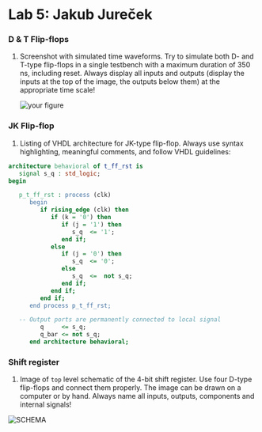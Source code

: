 # Lab 5: Jakub Jureček

### D & T Flip-flops

1. Screenshot with simulated time waveforms. Try to simulate both D- and T-type flip-flops in a single testbench with a maximum duration of 350 ns, including reset. Always display all inputs and outputs (display the inputs at the top of the image, the outputs below them) at the appropriate time scale!

   ![your figure]()

### JK Flip-flop

1. Listing of VHDL architecture for JK-type flip-flop. Always use syntax highlighting, meaningful comments, and follow VHDL guidelines:

```vhdl
architecture behavioral of t_ff_rst is 
   signal s_q : std_logic;
begin

   p_t_ff_rst : process (clk)
      begin
         if rising_edge (clk) then
            if (k = '0') then
               if (j = '1') then
                  s_q  <= '1';
               end if;
            else
               if (j = '0') then
                  s_q  <= '0';
               else
                  s_q  <=  not s_q;
               end if;
            end if;    
         end if;
      end process p_t_ff_rst;

   -- Output ports are permanently connected to local signal
         q     <= s_q;
         q_bar <= not s_q;
      end architecture behavioral;
```

### Shift register

1. Image of `top` level schematic of the 4-bit shift register. Use four D-type flip-flops and connect them properly. The image can be drawn on a computer or by hand. Always name all inputs, outputs, components and internal signals!

![SCHEMA](https://user-images.githubusercontent.com/124879295/225419161-5b5d2a8f-1d6a-4e6b-b10c-02f247727ca2.jpg)
